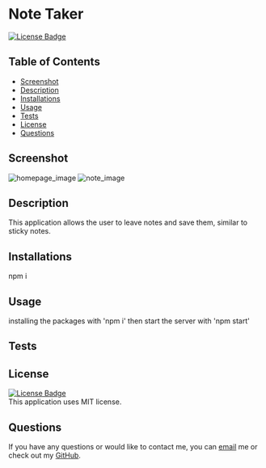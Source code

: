 # Note Taker
[![License Badge](https://img.shields.io/static/v1?label=License&message=MIT&color=blue&?style=plastic&link=https://choosealicense.com/licenses/mit/)](https://choosealicense.com/licenses/mit/)
  ## Table of Contents
  - [Screenshot](#Screenshot)
  - [Description](#Description)
  - [Installations](#Installations)
  - [Usage](#Usage)
  - [Tests](#Tests)
  - [License](#License)
  - [Questions](#Questions)
  ## Screenshot
  ![homepage_image](./asset/images/homepage.png)
  ![note_image](./asset/images/noteSS.png)
  ## Description
  This application allows the user to leave notes and save them, similar to sticky notes.
  ## Installations
  npm i
  ## Usage
  installing the packages with 'npm i' then start the server with 'npm start' 
  ## Tests
  
  ## License
  [![License Badge](https://img.shields.io/static/v1?label=License&message=MIT&color=blue&?style=plastic&link=https://choosealicense.com/licenses/mit/)](https://choosealicense.com/licenses/mit/)
  </br>
  This application uses MIT license. 
  ## Questions 
  If you have any questions or would like to contact me, you can [email](mailto:quynhndinh96@gmail.com) me
  or check out my [GitHub](https://github.com/quynhndinh).

